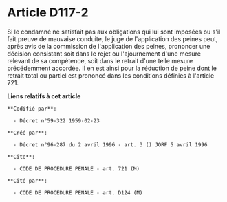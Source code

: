 # Article D117-2

Si le condamné ne satisfait pas aux obligations qui lui sont imposées ou s'il fait preuve de mauvaise conduite, le juge de
l'application des peines peut, après avis de la commission de l'application des peines, prononcer une décision consistant
soit dans le rejet ou l'ajournement d'une mesure relevant de sa compétence, soit dans le retrait d'une telle mesure
précédemment accordée. Il en est ainsi pour la réduction de peine dont le retrait total ou partiel est prononcé dans les
conditions définies à l'article 721.

**Liens relatifs à cet article**

	**Codifié par**:

	  - Décret n°59-322 1959-02-23

	**Créé par**:

	  - Décret n°96-287 du 2 avril 1996 - art. 3 () JORF 5 avril 1996

	**Cite**:

	  - CODE DE PROCEDURE PENALE - art. 721 (M)

	**Cité par**:

	  - CODE DE PROCEDURE PENALE - art. D124 (M)
